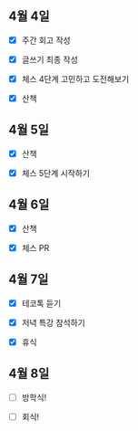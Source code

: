 ## 4월 4일

- [x] 주간 회고 작성
- [x] 글쓰기 최종 작성
- [x] 체스 4단계 고민하고 도전해보기
- [x] 산책



## 4월 5일

- [x] 산책
- [x] 체스 5단계 시작하기



## 4월 6일

- [x] 산책
- [x] 체스 PR



## 4월 7일

- [x] 테코톡 듣기
- [x] 저녁 특강 참석하기
- [x] 휴식



## 4월 8일

- [ ] 방학식!
- [ ] 회식!

